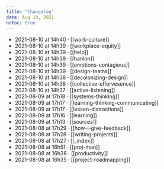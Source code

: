 ```yaml
---
title: "Changelog"
date: Aug 10, 2021
notoc: true
---
```


- 2021-08-10 at 14h40 · [[work-culture]]
- 2021-08-10 at 14h39 · [[workplace-equity]]
- 2021-08-10 at 14h39 · [[help]]
- 2021-08-10 at 14h39 · [[hanlon]]
- 2021-08-10 at 14h39 · [[emotions-contagious]]
- 2021-08-10 at 14h39 · [[design-teams]]
- 2021-08-10 at 14h38 · [[decolonizing-design]]
- 2021-08-10 at 14h38 · [[collective-effervesence]]
- 2021-08-10 at 14h37 · [[active-listening]]
- 2021-08-09 at 17h18 · [[systems-thinking]]
- 2021-08-09 at 17h17 · [[learning-thinking-communicating]]
- 2021-08-09 at 17h17 · [[lessen-distractions]]
- 2021-08-09 at 17h16 · [[learning]]
- 2021-08-09 at 17h13 · [[sources]]
- 2021-08-08 at 17h29 · [[how-i-give-feedback]]
- 2021-08-08 at 17h28 · [[writing-projects]]
- 2021-08-08 at 17h27 · [[_index]]
- 2021-08-08 at 16h51 · [[proj-man]]
- 2021-08-08 at 16h36 · [[productivity]]
- 2021-08-08 at 16h35 · [[project-roadmapping]]
